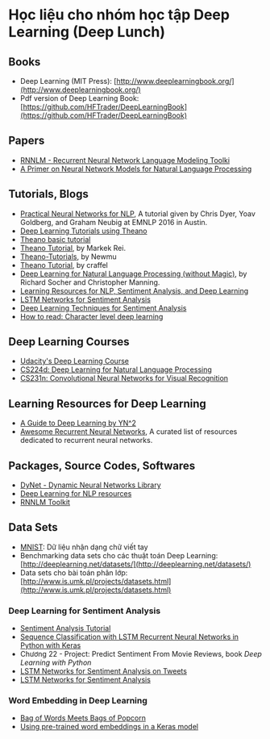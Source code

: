 # Học liệu cho nhóm học tập Deep Learning (Deep Lunch)

## Books

- Deep Learning (MIT Press): [http://www.deeplearningbook.org/](http://www.deeplearningbook.org/)
- Pdf version of Deep Learning Book: [https://github.com/HFTrader/DeepLearningBook](https://github.com/HFTrader/DeepLearningBook)

## Papers

- [RNNLM - Recurrent Neural Network Language Modeling Toolki](http://www.fit.vutbr.cz/~imikolov/rnnlm/rnnlm-demo.pdf)
- [A Primer on Neural Network Models for Natural Language Processing](http://u.cs.biu.ac.il/~yogo/nnlp.pdf)

## Tutorials, Blogs

- [Practical Neural Networks for NLP](https://github.com/clab/dynet_tutorial_examples), A tutorial given by Chris Dyer, Yoav Goldberg, and Graham Neubig at EMNLP 2016 in Austin.
- [Deep Learning Tutorials using Theano](http://deeplearning.net/tutorial)
- [Theano basic tutorial](http://deeplearning.net/software/theano/tutorial)
- [Theano Tutorial](http://www.marekrei.com/blog/theano-tutorial), by Markek Rei.
- [Theano-Tutorials](https://github.com/Newmu/Theano-Tutorials), by Newmu
- [Theano Tutorial](https://github.com/craffel/theano-tutorial), by craffel
- [Deep Learning for Natural Language Processing (without Magic)](http://nlp.stanford.edu/courses/NAACL2013/), by Richard Socher and Christopher Manning.
- [Learning Resources for NLP, Sentiment Analysis, and Deep Learning](https://github.com/Lab41/sunny-side-up/wiki/Learning-Resources-for-NLP,-Sentiment-Analysis,-and-Deep-Learning)
- [LSTM Networks for Sentiment Analysis](http://deeplearning.net/tutorial/lstm.html)
- [Deep Learning Techniques for Sentiment Analysis](https://github.com/Lab41/sunny-side-up/wiki/Deep-Learning-Techniques-for-Sentiment-Analysis)
- [How to read: Character level deep learning](https://offbit.github.io/how-to-read/)

## Deep Learning Courses

- [Udacity's Deep Learning Course](https://www.udacity.com/course/deep-learning--ud730)
- [CS224d: Deep Learning for Natural Language Processing](http://cs224d.stanford.edu/)
- [CS231n: Convolutional Neural Networks for Visual Recognition](http://cs231n.github.io/)

## Learning Resources for Deep Learning

- [A Guide to Deep Learning by YN^2](http://yerevann.com/a-guide-to-deep-learning/)
- [Awesome Recurrent Neural Networks](https://github.com/kjw0612/awesome-rnn), A curated list of resources dedicated to recurrent neural networks.

## Packages, Source Codes, Softwares

- [DyNet - Dynamic Neural Networks Library](https://github.com/clab/dynet)
- [Deep Learning for NLP resources](https://github.com/andrewt3000/DL4NLP/blob/master/README.md)
- [RNNLM Toolkit](http://www.fit.vutbr.cz/~imikolov/rnnlm/)

## Data Sets

- [MNIST](http://yann.lecun.com/exdb/mnist/): Dữ liệu nhận dạng chữ viết tay
- Benchmarking data sets cho các thuật toán Deep Learning: [http://deeplearning.net/datasets/](http://deeplearning.net/datasets/)
- Data sets cho bài toán phân lớp: [http://www.is.umk.pl/projects/datasets.html](http://www.is.umk.pl/projects/datasets.html)

### Deep Learning for Sentiment Analysis

- [Sentiment Analysis Tutorial](http://www.paddlepaddle.org/doc/demo/sentiment_analysis/sentiment_analysis.html)
- [Sequence Classification with LSTM Recurrent Neural Networks in Python with Keras](http://machinelearningmastery.com/sequence-classification-lstm-recurrent-neural-networks-python-keras/)
- Chương 22 - Project: Predict Sentiment From Movie Reviews, book *Deep Learning with Python*
- [LSTM Networks for Sentiment Analysis on Tweets](http://k8si.github.io/2016/01/28/lstm-networks-for-sentiment-analysis-on-tweets.html)
- [LSTM Networks for Sentiment Analysis](http://deeplearning.net/tutorial/lstm.html)

### Word Embedding in Deep Learning

- [Bag of Words Meets Bags of Popcorn](https://www.kaggle.com/c/word2vec-nlp-tutorial)
- [Using pre-trained word embeddings in a Keras model](https://blog.keras.io/using-pre-trained-word-embeddings-in-a-keras-model.html)

